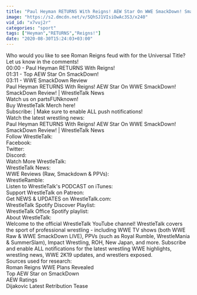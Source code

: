 ```yaml
---
title: "Paul Heyman RETURNS With Reigns! AEW Star On WWE SmackDown! SmackDown Review! WrestleTalk News"
image: "https://s2.dmcdn.net/v/SQhSJ1VIsiOwAc3S3/x240"
vid_id: "x7vuj2r"
categories: "sport"
tags: ["Heyman","RETURNS","Reigns!"]
date: "2020-08-30T15:24:03+03:00"
---
```

Who would you like to see Roman Reigns feud with for the Universal Title? Let us know in the comments!  <br>00:00 - Paul Heyman RETURNS With Reigns!  <br>01:31 - Top AEW Star On SmackDown!  <br>03:11 - WWE SmackDown Review  <br>Paul Heyman RETURNS With Reigns! AEW Star On WWE SmackDown! SmackDown Review! | WrestleTalk News  <br>Watch us on partsFUNknown!   <br>Buy WrestleTalk Merch here!    <br>Subscribe:  | Make sure to enable ALL push notifications!  <br>Watch the latest wrestling news:     <br>Paul Heyman RETURNS With Reigns! AEW Star On WWE SmackDown! SmackDown Review! | WrestleTalk News  <br>Follow WrestleTalk:  <br>Facebook:   <br>Twitter:   <br>Discord:   <br>Watch More WrestleTalk:  <br>WrestleTalk News:    <br>WWE Reviews (Raw, Smackdown &amp; PPVs):    <br>WrestleRamble:    <br>Listen to WrestleTalk's PODCAST on iTunes:   <br>Support WrestleTalk on Patreon:   <br>Get NEWS &amp; UPDATES on WrestleTalk.com:   <br>WrestleTalk Spotify Discover Playlist:   <br>WrestleTalk Office Spotify playlist:   <br>About WrestleTalk:  <br>Welcome to the official WrestleTalk YouTube channel! WrestleTalk covers the sport of professional wrestling - including WWE TV shows (both WWE Raw &amp; WWE SmackDown LIVE), PPVs (such as Royal Rumble, WrestleMania &amp; SummerSlam), Impact Wrestling, ROH, New Japan, and more. Subscribe and enable ALL notifications for the latest wrestling WWE highlights, wrestling news, WWE 2K19 updates, and wrestlers exposed.  <br>Sources used for research:  <br>Roman Reigns WWE Plans Revealed  <br>Top AEW Star on SmackDown  <br>AEW Ratings  <br>Dijakovic Latest Retribution Tease  <br>

